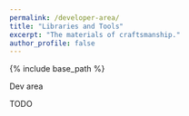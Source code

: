 ```yaml
---
permalink: /developer-area/
title: "Libraries and Tools"
excerpt: "The materials of craftsmanship."
author_profile: false
---
```


{% include base_path %}

Dev area

TODO
